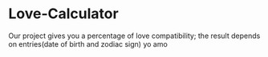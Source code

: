 # Love-Calculator
Our project gives you a percentage of love compatibility; the result depends on entries(date of birth and zodiac sign) yo amo
